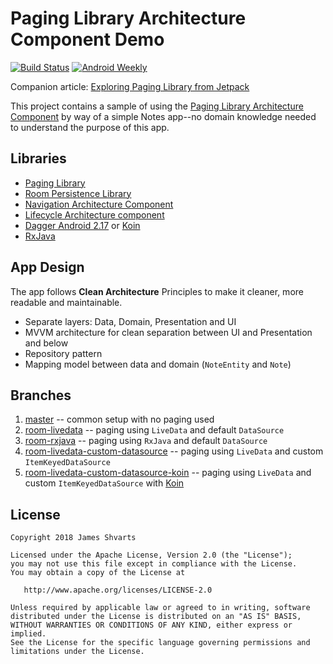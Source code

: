 # Paging Library Architecture Component Demo

[![Build Status](https://travis-ci.org/jshvarts/PagingRoom.svg?branch=master)](https://travis-ci.org/jshvarts/PagingRoom) [![Android Weekly](https://img.shields.io/badge/Android%20Weekly-%23329-2CA3E6.svg?style=flat)](http://androidweekly.net/issues/issue-329)

Companion article: [Exploring Paging Library from Jetpack](https://proandroiddev.com/exploring-paging-library-from-jetpack-c661c7399662)
 
This project contains a sample of using the [Paging Library Architecture Component](https://developer.android.com/topic/libraries/architecture/paging/) by way of a simple Notes app--no domain knowledge needed to understand the purpose of this app.

## Libraries
* [Paging Library](https://developer.android.com/topic/libraries/architecture/paging/)
* [Room Persistence Library](https://developer.android.com/topic/libraries/architecture/room)
* [Navigation Architecture Component](https://developer.android.com/topic/libraries/architecture/navigation/)
* [Lifecycle Architecture component](https://developer.android.com/topic/libraries/architecture/lifecycle)
* [Dagger Android 2.17](https://google.github.io/dagger/android.html) or [Koin](https://insert-koin.io/)
* [RxJava](https://github.com/ReactiveX/RxJava)

## App Design
The app follows **Clean Architecture** Principles to make it cleaner, more readable and maintainable.
* Separate layers: Data, Domain, Presentation and UI
* MVVM architecture for clean separation between UI and Presentation and below
* Repository pattern
* Mapping model between data and domain (`NoteEntity` and `Note`)   

## Branches
1) [master](https://github.com/jshvarts/PagingRoom) -- common setup with no paging used
2) [room-livedata](https://github.com/jshvarts/PagingRoom/tree/room-livedata) -- paging using `LiveData` and default `DataSource` 
3) [room-rxjava](https://github.com/jshvarts/PagingRoom/tree/room-rxjava) -- paging using `RxJava` and default `DataSource` 
4) [room-livedata-custom-datasource](https://github.com/jshvarts/PagingRoom/tree/room-livedata-custom-datasource) -- paging using `LiveData` and custom `ItemKeyedDataSource`
5) [room-livedata-custom-datasource-koin](https://github.com/jshvarts/PagingRoom/tree/room-livedata-custom-datasource-koin) -- paging using `LiveData` and custom `ItemKeyedDataSource` with [Koin](https://insert-koin.io/)

## License

    Copyright 2018 James Shvarts

    Licensed under the Apache License, Version 2.0 (the "License");
    you may not use this file except in compliance with the License.
    You may obtain a copy of the License at

       http://www.apache.org/licenses/LICENSE-2.0

    Unless required by applicable law or agreed to in writing, software
    distributed under the License is distributed on an "AS IS" BASIS,
    WITHOUT WARRANTIES OR CONDITIONS OF ANY KIND, either express or implied.
    See the License for the specific language governing permissions and
    limitations under the License.

